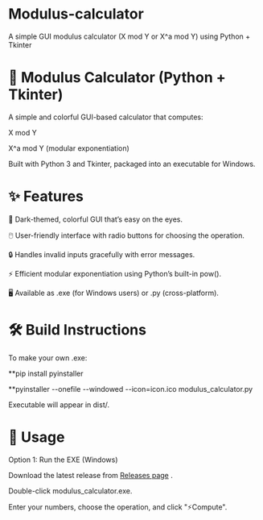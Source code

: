 # Modulus-calculator
A simple GUI modulus calculator (X mod Y or X^a mod Y) using Python + Tkinter



🔢 Modulus Calculator (Python + Tkinter)
========================================
A simple and colorful GUI-based calculator that computes:

X mod Y

X^a mod Y (modular exponentiation)

Built with Python 3 and Tkinter, packaged into an executable for Windows.

✨ Features
========================================

🎨 Dark-themed, colorful GUI that’s easy on the eyes.

🖱️ User-friendly interface with radio buttons for choosing the operation.

🔒 Handles invalid inputs gracefully with error messages.

⚡ Efficient modular exponentiation using Python’s built-in pow().

🖥️ Available as .exe (for Windows users) or .py (cross-platform).

🛠️ Build Instructions
======================
To make your own .exe:

**pip install pyinstaller

**pyinstaller --onefile --windowed --icon=icon.ico modulus_calculator.py

Executable will appear in dist/.

🚀 Usage
=======================================
Option 1: Run the EXE (Windows)

Download the latest release from [Releases page](Modulus-calculator/Releases)
.

Double-click modulus_calculator.exe.

Enter your numbers, choose the operation, and click "⚡Compute".

